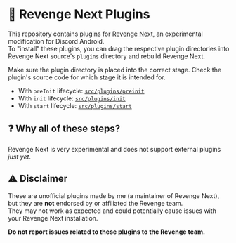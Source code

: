 # 🔌 Revenge Next Plugins

This repository contains plugins for [Revenge Next](https://github.com/revenge-mod/revenge-bundle-next), an experimental modification for Discord Android.  
To "install" these plugins, you can drag the respective plugin directories into Revenge Next source's `plugins` directory and rebuild Revenge Next.

Make sure the plugin directory is placed into the correct stage. Check the plugin's source code for which stage it is intended for.

- With `preInit` lifecycle: [`src/plugins/preinit`](https://github.com/revenge-mod/revenge-bundle-next/tree/main/src/plugins/preinit)
- With `init` lifecycle: [`src/plugins/init`](https://github.com/revenge-mod/revenge-bundle-next/tree/main/src/plugins/init)
- With `start` lifecycle: [`src/plugins/start`](https://github.com/revenge-mod/revenge-bundle-next/tree/main/src/plugins/start)

## ❓ Why all of these steps?

Revenge Next is very experimental and does not support external plugins *just yet*.

## ⚠️ Disclaimer

These are unofficial plugins made by me (a maintainer of Revenge Next), but they are **not** endorsed by or affiliated the Revenge team.  
They may not work as expected and could potentially cause issues with your Revenge Next installation.

**Do not report issues related to these plugins to the Revenge team.**
